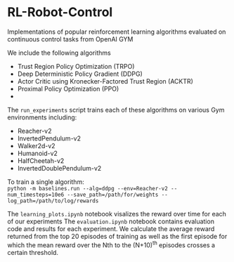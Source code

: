# RL-Robot-Control
Implementations of popular reinforcement learning algorithms evaluated on continuous control tasks from OpenAI GYM

We include the following algorithms 

-   Trust Region Policy Optimization (TRPO) 
-   Deep Deterministic Policy Gradient (DDPG) 
-   Actor Critic using Kronecker-Factored Trust Region (ACKTR)
-   Proximal Policy Optimization (PPO) 
-   
The `run_experiments` script trains each of these algorithms on various Gym environments including:
-   Reacher-v2
-   InvertedPendulum-v2 
-   Walker2d-v2 
-   Humanoid-v2  
-   HalfCheetah-v2  
-   InvertedDoublePendulum-v2 

To train a single algorithm:   
`python -m baselines.run --alg=ddpg --env=Reacher-v2 --num_timesteps=10e6 --save_path=/path/for/weights --log_path=/path/to/log/rewards`

The `learning_plots.ipynb` notebook visalizes the reward over time for each of our experiments
The `evaluation.ipynb` notebook contains evaluation code and results for each experiment. 
We calculate the average reward returned from the top 20 episodes of training as well as the first episode for which the mean reward over the N<sup></sup>th to the (N+10)<sup>th</sup> episodes crosses a certain threshold.

